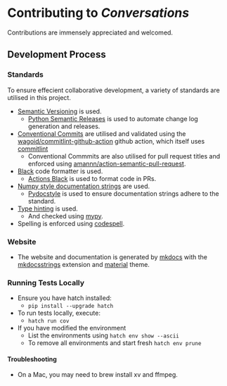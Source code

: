 # Contributing to _Conversations_

Contributions are immensely appreciated and welcomed.

## Development Process

### Standards

To ensure effecient collaborative development,
a variety of standards are utilised in this project.

- [Semantic Versioning](https://semver.org) is used.
  - [Python Semantic Releases](https://github.com/python-semantic-release/python-semantic-release)
     is used to automate change log generation and releases.
- [Conventional Commits](https://www.conventionalcommits.org/) are utilised
   and validated using the [wagoid/commitlint-github-action](https://github.com/wagoid/commitlint-github-action)
   github action, which itself uses [commitlint](https://github.com/conventional-changelog/commitlint)
  - Conventional Commmits are also utilised for
    pull request titles and enforced using
    [amannn/action-semantic-pull-request](https://github.com/amannn/action-semantic-pull-request).
- [Black](https://github.com/psf/black) code formatter is used.
  - [Actions Black](https://github.com/rickstaa/action-black)
     is used to format code in PRs.
- [Numpy style documentation strings](https://numpydoc.readthedocs.io/en/latest/format.html)
   are used.
  - [Pydocstyle](http://www.pydocstyle.org/en/stable/) is used to ensure documentation
     strings adhere to the standard.
- [Type hinting](https://docs.python.org/3/library/typing.html) is used.
  - And checked using [mypy](http://mypy-lang.org).
- Spelling is enforced using [codespell](https://github.com/codespell-project/codespell).

### Website

- The website and documentation is generated by [mkdocs](https://www.mkdocs.org)
  with the [mkdocsstrings](https://mkdocstrings.github.io)
  extension and [material](https://squidfunk.github.io/mkdocs-material/)
  theme.

### Running Tests Locally

- Ensure you have hatch installed:
    - `pip install --upgrade hatch`
- To run tests locally, execute:
    - `hatch run cov`
- If you have modified the environment
    - List the environments using `hatch env show --ascii`
    - To remove all environments and start fresh `hatch env prune`

#### Troubleshooting

- On a Mac, you may need to brew install xv and ffmpeg.
